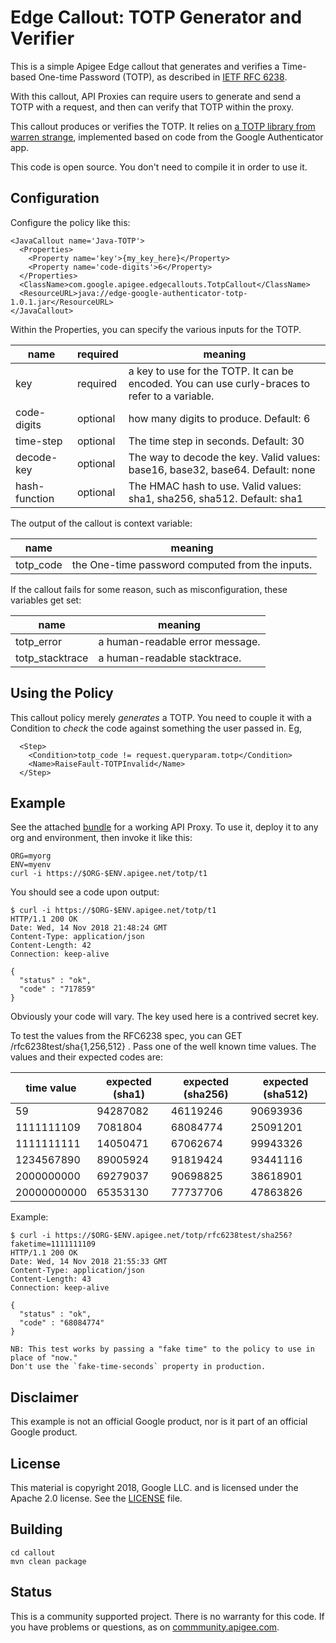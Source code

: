 # Edge Callout: TOTP Generator and Verifier

This is a simple Apigee Edge callout that generates and verifies a Time-based One-time Password (TOTP),
as described in [IETF RFC 6238](https://tools.ietf.org/html/rfc6238).

With this callout, API Proxies can require users to generate and send a TOTP with a request, and then can verify that TOTP within the proxy.

This callout produces or verifies the TOTP. It relies on [a TOTP library from warren strange](https://github.com/wstrange/GoogleAuth/), implemented based on code from the Google Authenticator app.

This code is open source. You don't need to compile it in order to use it.


## Configuration

Configure the policy like this:

```
<JavaCallout name='Java-TOTP'>
  <Properties>
    <Property name='key'>{my_key_here}</Property>
    <Property name='code-digits'>6</Property>
  </Properties>
  <ClassName>com.google.apigee.edgecallouts.TotpCallout</ClassName>
  <ResourceURL>java://edge-google-authenticator-totp-1.0.1.jar</ResourceURL>
</JavaCallout>
```

Within the Properties, you can specify the various inputs for the TOTP.

| name         | required | meaning                                 |
| ------------ | -------- | ----------------------------------------|
| key          | required | a key to use for the TOTP. It can be encoded. You can use curly-braces to refer to a variable. |
| code-digits  | optional | how many digits to produce.  Default: 6 |
| time-step    | optional | The time step in seconds. Default: 30   |
| decode-key   | optional | The way to decode the key.  Valid values: base16, base32, base64.  Default: none  |
| hash-function| optional | The HMAC hash to use. Valid values: sha1, sha256, sha512. Default: sha1 |

The output of the callout is context variable:

| name                  | meaning                                             |
| --------------------- | ----------------------------------------------------|
| totp_code             | the One-time password computed from the inputs.     |

If the callout fails for some reason, such as misconfiguration, these variables get set:

| name                  | meaning |
| --------------------- | ---------------------------------------------------------------------- |
| totp_error            | a human-readable error message.                                        |
| totp_stacktrace       | a human-readable stacktrace.                                           |


## Using the Policy

This callout policy merely _generates_ a TOTP.  You need to couple it with a Condition to _check_ the code against something the user passed in.  Eg,

```
  <Step>
    <Condition>totp_code != request.queryparam.totp</Condition>
    <Name>RaiseFault-TOTPInvalid</Name>
  </Step>
```


## Example

See the attached [bundle](./bundle) for a working API Proxy.
To use it, deploy it to any org and environment, then invoke it like this:

```
ORG=myorg
ENV=myenv
curl -i https://$ORG-$ENV.apigee.net/totp/t1
```

You should see a code upon output:

```
$ curl -i https://$ORG-$ENV.apigee.net/totp/t1
HTTP/1.1 200 OK
Date: Wed, 14 Nov 2018 21:48:24 GMT
Content-Type: application/json
Content-Length: 42
Connection: keep-alive

{
  "status" : "ok",
  "code" : "717859"
}
```

Obviously your code will vary.  The key used here is a contrived secret key.

To test the values from the RFC6238 spec, you can GET /rfc6238test/sha{1,256,512} .   Pass one of the well known time values.
The values and their expected codes are:

| time value   | expected (sha1) | expected (sha256) | expected (sha512) |
|--------------|-----------------|-------------------|-------------------|
| 59           | 94287082        | 46119246          | 90693936 |
| 1111111109   | 7081804         | 68084774          | 25091201 |
| 1111111111   | 14050471        | 67062674          | 99943326 |
| 1234567890   | 89005924        | 91819424          | 93441116 |
| 2000000000   | 69279037        | 90698825          | 38618901 |
| 20000000000  | 65353130        | 77737706          | 47863826 |

Example:

```
$ curl -i https://$ORG-$ENV.apigee.net/totp/rfc6238test/sha256?faketime=1111111109
HTTP/1.1 200 OK
Date: Wed, 14 Nov 2018 21:55:33 GMT
Content-Type: application/json
Content-Length: 43
Connection: keep-alive

{
  "status" : "ok",
  "code" : "68084774"
}

NB: This test works by passing a "fake time" to the policy to use in place of "now."
Don't use the `fake-time-seconds` property in production.

```

## Disclaimer

This example is not an official Google product, nor is it part of an official Google product.

## License

This material is copyright 2018, Google LLC.
and is licensed under the Apache 2.0 license. See the [LICENSE](LICENSE) file.

## Building

```
cd callout
mvn clean package
```

## Status

This is a community supported project. There is no warranty for this code.
If you have problems or questions, as on [commmunity.apigee.com](https://community.apigee.com).
